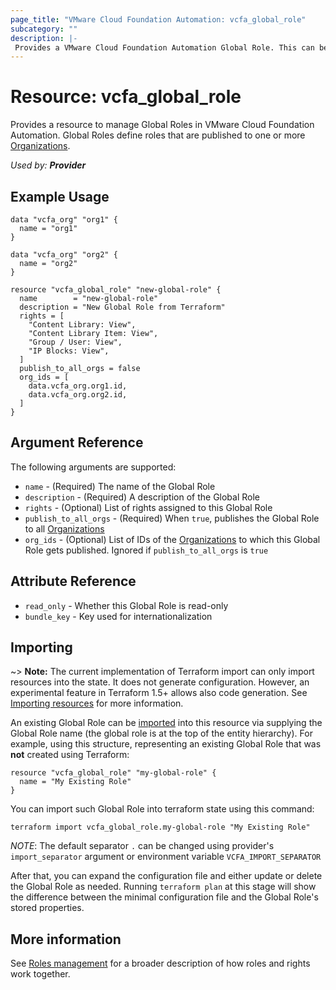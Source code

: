 ```yaml
---
page_title: "VMware Cloud Foundation Automation: vcfa_global_role"
subcategory: ""
description: |-
 Provides a VMware Cloud Foundation Automation Global Role. This can be used to create, modify, and delete Global Roles.
---
```


# Resource: vcfa_global_role

Provides a resource to manage Global Roles in VMware Cloud Foundation Automation. Global Roles define roles that are published to one
or more [Organizations][vcfa_org].

_Used by: **Provider**_

## Example Usage

```hcl
data "vcfa_org" "org1" {
  name = "org1"
}

data "vcfa_org" "org2" {
  name = "org2"
}

resource "vcfa_global_role" "new-global-role" {
  name        = "new-global-role"
  description = "New Global Role from Terraform"
  rights = [
    "Content Library: View",
    "Content Library Item: View",
    "Group / User: View",
    "IP Blocks: View",
  ]
  publish_to_all_orgs = false
  org_ids = [
    data.vcfa_org.org1.id,
    data.vcfa_org.org2.id,
  ]
}
```

## Argument Reference

The following arguments are supported:

- `name` - (Required) The name of the Global Role
- `description` - (Required) A description of the Global Role
- `rights` - (Optional) List of rights assigned to this Global Role
- `publish_to_all_orgs` - (Required) When `true`, publishes the Global Role to all [Organizations][vcfa_org]
- `org_ids` - (Optional) List of IDs of the [Organizations][vcfa_org] to which this Global Role gets published. Ignored if `publish_to_all_orgs` is `true`

## Attribute Reference

- `read_only` - Whether this Global Role is read-only
- `bundle_key` - Key used for internationalization

## Importing

~> **Note:** The current implementation of Terraform import can only import resources into the
state. It does not generate configuration. However, an experimental feature in Terraform 1.5+ allows
also code generation. See [Importing resources][importing-resources] for more information.

An existing Global Role can be [imported][docs-import] into this resource via supplying the Global Role name (the global
role is at the top of the entity hierarchy).
For example, using this structure, representing an existing Global Role that was **not** created using Terraform:

```hcl
resource "vcfa_global_role" "my-global-role" {
  name = "My Existing Role"
}
```

You can import such Global Role into terraform state using this command:

```
terraform import vcfa_global_role.my-global-role "My Existing Role"
```

_NOTE_: The default separator `.` can be changed using provider's `import_separator` argument or environment variable `VCFA_IMPORT_SEPARATOR`

After that, you can expand the configuration file and either update or delete the Global Role as needed. Running `terraform plan`
at this stage will show the difference between the minimal configuration file and the Global Role's stored properties.

## More information

See [Roles management](/providers/vmware/vcfa/latest/docs/guides/roles_management) for a broader description of how roles and
rights work together.

[docs-import]: https://www.terraform.io/docs/import
[importing-resources]: /providers/vmware/vcfa/latest/docs/guides/importing_resources
[vcfa_org]: /providers/vmware/vcfa/latest/docs/resources/org